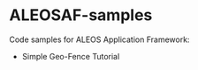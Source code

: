 ALEOSAF-samples
===============

Code samples for ALEOS Application Framework:

* Simple Geo-Fence Tutorial
